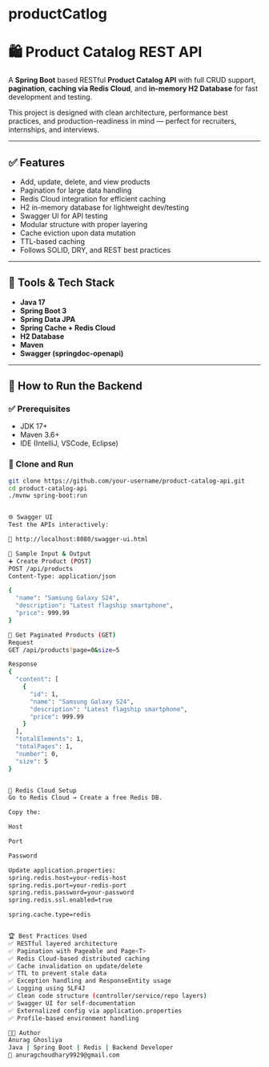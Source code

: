 # productCatlog
# 🛍️ Product Catalog REST API

A **Spring Boot** based RESTful **Product Catalog API** with full CRUD support, **pagination**, **caching via Redis Cloud**, and **in-memory H2 Database** for fast development and testing.

This project is designed with clean architecture, performance best practices, and production-readiness in mind — perfect for recruiters, internships, and interviews.

---

## ✅ Features

- Add, update, delete, and view products
- Pagination for large data handling
- Redis Cloud integration for efficient caching
- H2 in-memory database for lightweight dev/testing
- Swagger UI for API testing
- Modular structure with proper layering
- Cache eviction upon data mutation
- TTL-based caching
- Follows SOLID, DRY, and REST best practices

---

## 🧰 Tools & Tech Stack

- **Java 17**
- **Spring Boot 3**
- **Spring Data JPA**
- **Spring Cache + Redis Cloud**
- **H2 Database**
- **Maven**
- **Swagger (springdoc-openapi)**

---

## 🚀 How to Run the Backend

### ✅ Prerequisites
- JDK 17+
- Maven 3.6+
- IDE (IntelliJ, VSCode, Eclipse)

### 🔧 Clone and Run
```bash
git clone https://github.com/your-username/product-catalog-api.git
cd product-catalog-api
./mvnw spring-boot:run


🌐 Swagger UI
Test the APIs interactively:

📌 http://localhost:8080/swagger-ui.html

🧪 Sample Input & Output
➕ Create Product (POST)
POST /api/products
Content-Type: application/json

{
  "name": "Samsung Galaxy S24",
  "description": "Latest flagship smartphone",
  "price": 999.99
}

📄 Get Paginated Products (GET)
Request
GET /api/products?page=0&size=5

Response
{
  "content": [
    {
      "id": 1,
      "name": "Samsung Galaxy S24",
      "description": "Latest flagship smartphone",
      "price": 999.99
    }
  ],
  "totalElements": 1,
  "totalPages": 1,
  "number": 0,
  "size": 5
}


🧠 Redis Cloud Setup
Go to Redis Cloud → Create a free Redis DB.

Copy the:

Host

Port

Password

Update application.properties:
spring.redis.host=your-redis-host
spring.redis.port=your-redis-port
spring.redis.password=your-password
spring.redis.ssl.enabled=true

spring.cache.type=redis


🏆 Best Practices Used
✅ RESTful layered architecture
✅ Pagination with Pageable and Page<T>
✅ Redis Cloud-based distributed caching
✅ Cache invalidation on update/delete
✅ TTL to prevent stale data
✅ Exception handling and ResponseEntity usage
✅ Logging using SLF4J
✅ Clean code structure (controller/service/repo layers)
✅ Swagger UI for self-documentation
✅ Externalized config via application.properties
✅ Profile-based environment handling

🧑‍💻 Author
Anurag Ghosliya
Java | Spring Boot | Redis | Backend Developer
📧 anuragchoudhary9929@gmail.com

